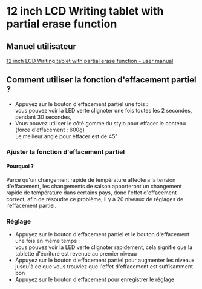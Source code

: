 # 12 inch LCD Writing tablet with partial erase function

## Manuel utilisateur

[12 inch LCD Writing tablet with partial erase function - user manual](./12%20inch%20LCD%20Writing%20tablet%20with%20partial%20erease%20function%20-%20user%20manual.pdf)

## Comment utiliser la fonction d'effacement partiel ?

- Appuyez sur le bouton d'effacement partiel une fois :  
  vous pouvez voir la LED verte clignoter une fois toutes les 2 secondes, pendant 30 secondes,
- Vous pouvez utiliser le côté gomme du stylo pour effacer le contenu (force d'effacement : 600g)  
  Le meilleur angle pour effacer est de 45°

### Ajuster la fonction d'effacement partiel

#### Pourquoi ?

Parce qu'un changement rapide de température affectera la tension d'effacement, les changements de saison apporteront un changement rapide de température dans certains pays, donc l'effet d'effacement correct, afin de résoudre ce problème, il y a 20 niveaux de réglages de l'effacement partiel.

### Réglage

- Appuyez sur le bouton d'effacement partiel et le bouton d'effacement une fois en même temps :  
  vous pouvez voir la LED verte clignoter rapidement, cela signifie que la tablette d'écriture est revenue au premier niveau
- Appuyez sur le bouton d'effacement partiel pour augmenter les niveaux jusqu'à ce que vous trouviez que l'effet d'effacement est suffisamment bon
- Appuyez sur le bouton d'effacement pour enregistrer le réglage
